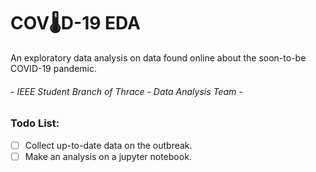 # COV:thermometer:D-19 EDA 
An exploratory data analysis on data found online about the soon-to-be COVID-19 pandemic.

###### - IEEE Student Branch of Thrace - Data Analysis Team -

### Todo List:
- [ ] Collect up-to-date data on the outbreak.
- [ ] Make an analysis on a jupyter notebook.
